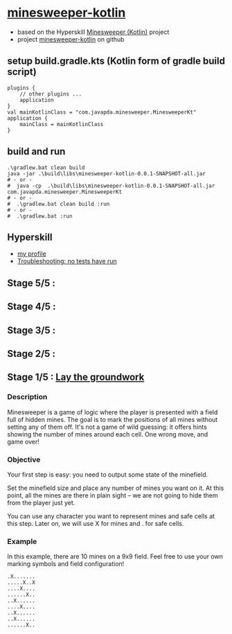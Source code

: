 # [minesweeper-kotlin](https://hyperskill.org/projects/8)
* based on the Hyperskill [Minesweeper (Kotlin)](https://hyperskill.org/projects/8) project
* project [minesweeper-kotlin](https://github.com/javapda/minesweeper-kotlin) on github

## setup build.gradle.kts (Kotlin form of gradle build script)
```
plugins {
    // other plugins ...
    application
}
val mainKotlinClass = "com.javapda.minesweeper.MinesweeperKt"
application {
    mainClass = mainKotlinClass
}

```
## build and run
```
.\gradlew.bat clean build 
java -jar .\build\libs\minesweeper-kotlin-0.0.1-SNAPSHOT-all.jar
# - or - 
#  java -cp  .\build\libs\minesweeper-kotlin-0.0.1-SNAPSHOT-all.jar  com.javapda.minesweeper.MinesweeperKt
# - or - 
#  .\gradlew.bat clean build :run
# - or - 
#  .\gradlew.bat :run
```
## Hyperskill
* [my profile](https://hyperskill.org/profile/615178637)
* [Troubleshooting: no tests have run](https://plugins.jetbrains.com/plugin/10081-jetbrains-academy/docs/troubleshooting-guide.html#no_tests_have_run)

## Stage 5/5 : 
## Stage 4/5 : 
## Stage 3/5 : 
## Stage 2/5 : 
## Stage 1/5 : [Lay the groundwork](https://hyperskill.org/projects/8/stages/46/implement)
### Description
Minesweeper is a game of logic where the player is presented with a field full of hidden mines. The goal is to mark the positions of all mines without setting any of them off. It's not a game of wild guessing: it offers hints showing the number of mines around each cell. One wrong move, and game over!

### Objective
Your first step is easy: you need to output some state of the minefield.

Set the minefield size and place any number of mines you want on it. At this point, all the mines are there in plain sight – we are not going to hide them from the player just yet.

You can use any character you want to represent mines and safe cells at this step. Later on, we will use X for mines and . for safe cells.

### Example
In this example, there are 10 mines on a 9x9 field. Feel free to use your own marking symbols and field configuration!
```
.X.......
.....X..X
....X....
......X..
..X......
....X....
..X......
..X......
......X..
```
